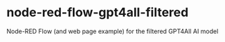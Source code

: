 # node-red-flow-gpt4all-filtered
Node-RED Flow (and web page example) for the filtered GPT4All AI model
